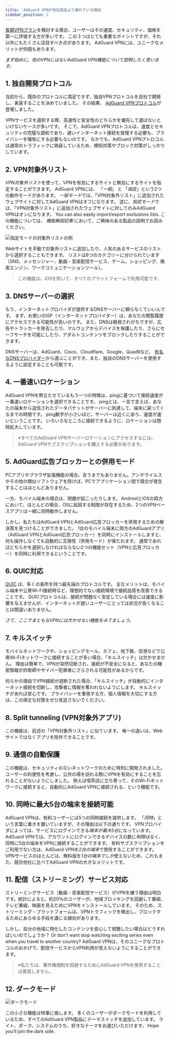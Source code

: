 ```yaml
---
title: 'AdGuard VPNが他社製品より優れている理由'
sidebar_position: 2
---
```


[長期VPNプラン](subscription.md)を検討する場合、ユーザーはその速度、セキュリティ、価格を第一に評価する方が多いです。 この３つはとても重要なポイントですが、それ以外にもたくさん注目すべき点があります。 AdGuard VPNには、ユニークなメリットが何個もあります。

*まず始めに、他のVPNにはないAdGuard VPN機能について説明したく思います。*

## 1. 独自開発プロトコル
当初から、既存のプロトコルに満足できず、独自VPNプロトコルを自社で開発し、実装することを決めていました。 その結果、 [AdGuard VPNプロトコル](adguard-vpn-protocol.mdx)が登場しました。

VPNサービスを選択する際、高速性と安全性のどちらかを優先して選ばないといけないケースが多いです。 そこで、AdGuard VPNプロトコルは、速度とセキュリティの完璧な調和であり、遅いインターネット接続を我慢する必要も、プライバシーを犠牲にする必要もないのです。 なかでも、AdGuard VPNプトロコルは通常のトラフィックに偽装しているため、検知対策やブロック対策がしっかりしています。

## 2. VPN対象外リスト
*VPN対象外リスト*を使って、VPNを有効にするサイトと無効にするサイトを指定することができます。 AdGuard VPNには、 「*一般*」 と 「*指定*」という2つの動作モードがあります。 *一般モード*では、「VPN対象外リスト」に追加されたウェブサイトに対してAdGuard VPNはオフになります。 逆に、*指定モード*では、「VPN対象外リスト」に追加されたウェブサイトに対してのみAdGuard VPNはオンになります。 You can also easily import/export exclusions lists. この機能については、 *機能解説記事* において、ご興味のある製品の説明でお読みください。

![指定モードの対象外リストの例](https://cdn.adguard.com/public/Adguard/Blog/vpn_export_exclusions.png)

Webサイトを手動で対象外リストに追加したり、人気のあるサービスのリストから選択することもできます。 リストは8つのカテゴリーに分けられています（SNS、メッセンジャー、動画・音楽配信サービス、ゲーム、ショッピング、検索エンジン、ワークコミュニケーションツール）。

> この機能は、iOSを除いて、すべてのプラットフォームで利用可能です。

## 3. DNSサーバーの選択
もう、インターネットプロバイダが提供するDNSサーバーに頼らなくていいんです。 まず、お使いのISP（インターネットプロバイダー）は、あなたの閲覧履歴にアクセスできる可能性が高いのです。 また、DNSは軽視されがちですが、広告やトラッカーを除去したり、マルウェアからデバイスを保護したり、さらにセーフサーチを可能にしたり、アダルトコンテンツをブロックしたりすることができます。

DNSサーバーは、AdGuard、Cisco、Cloudflare、Google、Quad9など、 [有名なDNSプロバイダー](https://kb.adguard.com/ja/general/dns-providers)から選ぶことができ、また、独自のDNSサーバーを使用するように設定することも可能です。

## 4. 一番速いロケーション

AdGuard VPNを際立たせているもう一つの特徴は、pingに基づいて接続速度が一番速いロケーションを選択できることです。 pingとは、一言で言えば、あなたの端末から送信されたデータパケットがサーバーに到達して、端末に戻ってくるまでの時間です。 ping数字が小さいほど、サーバーは近くにあり、速度が速いということです。 いろいろなところに接続できるように、ロケーションは随時拡大しています。

> ※すべてのAdGuard VPNサーバーロケーションにアクセスするには、AdGuard VPNサブスクリプションを購入する必要があります。

## 5. AdGuard広告ブロッカーとの併用モード

PCアプリやブラウザ拡張機能の場合、言うまでもありません。アンチウイルスやその他の類似ソフトウェアを除けば、PCでアプリケーション間で競合が発生することはほとんどありません。

一方、モバイル端末の場合は、問題が起こったりします。 AndroidとiOSの両方において、ほとんどの場合、OSに起因する制限が存在するため、2つのVPNベースアプリは一緒に同時動作しません。

しかし、私たちはAdGuard VPNとAdGuard広告ブロッカーを併用するための解決策を見つけることができました。 1台のモバイル端末に両方のAdGuardアプリ（AdGuard VPNとAdGuard広告ブロッカー）を同時にインストールしますと、何も操作しなくても自動的に互換性（併用モード）が保たれます。 通常であればどちらかを選択しなければならない2つの機能セット（VPNと広告ブロッカー）を同時に利用できるということです。

## 6. QUIC対応
[QUIC](https://adguard.com/ja/blog/dns-over-quic.html) は、多くの長所を持つ最先端のプロトコルです。 主なメリットは、モバイル端末や公衆Wi-Fi接続時など、理想的でない接続環境で接続品質を改善できることです。 QUICプロトコルは、接続が問題なく安定している場合には速度に影響を与えませんが、インターネットが遅いユーザーにとっては状況が良くなることは間違いありません。

*さて、ここでまともなVPNには欠かせない機能をみてましょう。*

## 7. キルスイッチ
モバイルネットワークや、ショッピングモール、カフェ、地下鉄、空港などで公衆Wi-Fiネットワークに接続することが多い場合、「キルスイッチ」は欠かせません。 理由は簡単で、VPNが突然切断され、接続が不安全になると、あなたの機密情報が詐欺師やサイバー犯罪者にさらされる可能性があるからです。

何らかの理由でVPN接続が遮断された場合、「キルスイッチ」が自動的にインターネット接続を切断し、攻撃者に情報を奪われないようにします。 キルスイッチがあれば安心です。 プライバシーを重視する方、個人情報を大切にする方は、この頑丈な対策をぜひ見逃さないでください。

## 8. Split tunneling (VPN対象外アプリ)
この機能は、前述の「VPN対象外リスト」に似ています。 唯一の違いは、Webサイトではなくアプリを除外できることです。

## 9. 通信の自動保護
この機能は、セキュリティのないネットワークのために特別に開発されました。 ユーザーの利便性を考慮し、公共の場を訪れる際にVPNを有効にすることを忘れることがないようにしました。 例えば喫茶店に立ち寄って、そのWi-Fiネットワークに接続すると、自動的にAdGuard VPNに接続される、という機能です。

## 10. 同時に最大5台の端末を接続可能
AdGuard VPNは、有料ユーザーには5つの同時接続を提供します。 「*同時*」という言葉に重きを置いていますが、その理由は以下の通りです。 VPNプロバイダによっては、サービスにログインできる*端末が最大5台*になっています。 AdGuard VPNでは、アカウントにログインできるデバイスの数に*制限はなく*、同時に5台の端末をVPNに接続することができます。 有料サブスクリプションをご利用でない方は、AdGuard VPNを*2台の端末*で使用することができます。VPNサービスのほとんどは、無料版を*1台の端末でしか*使えないため、これもまた、競合他社に比べてAdGuard VPNの大きなメリットです。

## 11. 配信（ストリーミング）サービス対応
ストリーミングサービス（動画・音楽配信サービス）がVPNを嫌う理由は明白です。統計によると、約20％のユーザーが、地域ブロッキングを回避して番組、テレビ番組、映画を見るためにVPNをインストールしています。 そのため、ストリーミング・プラットフォームは、VPNトラフィックを検出し、ブロックするためにあらゆる手段を講じる傾向があります。

しかし、自分の地域に特化したコンテンツを安心して視聴したい場合はどうすればいいのでしょうか？ Or don't want stop watching exciting series even when you travel to another country? AdGuard VPNは、そのユニークなプロトコルのおかげで、配信サービスからVPN利用が見えないようにすることができます。

> ※私たちは、著作権規制を回避するためにAdGuard VPNを使用することは推奨しません。

## 12. ダークモード

![ダークモード](https://cdn.adguard.com/public/Adguard/Blog/vpn/main_en_black.png)

この小さな機能は特筆に価します。 多くのユーザーがダークモードを利用しているため、すべてのAdGuard VPN製品にテーマスイッチを追加しています。 ライト、ダーク、システムのうち、好きなテーマをお選びいただけます。 Hope you’ll join the dark side.

